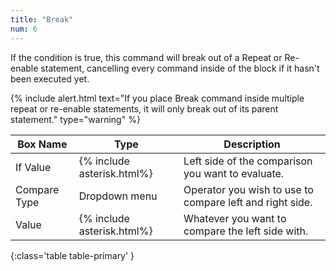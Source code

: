 ```yaml
---
title: "Break"
num: 6
---
```


If the condition is true, this command will break out of a Repeat or Re-enable statement, cancelling every command inside of the block if it hasn't been executed yet.

{% include alert.html text="If you place Break command inside multiple repeat or re-enable statements, it will only break out of its parent statement." type="warning" %}  


| Box Name | Type | Description | 
|-------|--------|--------|
| If Value | {% include asterisk.html%}	 | Left side of the comparison you want to evaluate. |
|Compare Type |	Dropdown menu |	Operator you wish to use to compare left and right side.
| Value |	{% include asterisk.html%}|	Whatever you want to compare the left side with.
{:class='table table-primary' }









